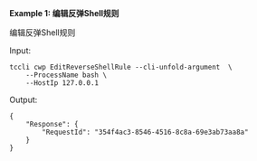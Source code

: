 **Example 1: 编辑反弹Shell规则**

编辑反弹Shell规则

Input: 

```
tccli cwp EditReverseShellRule --cli-unfold-argument  \
    --ProcessName bash \
    --HostIp 127.0.0.1
```

Output: 
```
{
    "Response": {
        "RequestId": "354f4ac3-8546-4516-8c8a-69e3ab73aa8a"
    }
}
```

